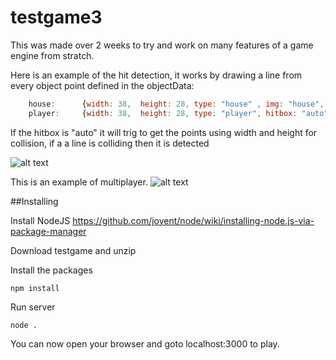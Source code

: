 testgame3
========

This was made over 2 weeks to try and work on many features of a game engine from stratch.

Here is an example of the hit detection, it works by drawing a line from every object point defined in the objectData:
```javascript
	house:      {width: 38,  height: 28, type: "house" , img: "house", hitbox: {x:["",-15,-14,376,377,346,375,376,258,258,287,258,258,-14,-14,-13,378,375,-14], y:["",220,263,265,128,127,127,-8,-9,126,126,126,-7,-7,161,-9,-8,261,263]} }, 
	player:     {width: 38,  height: 28, type: "player", hitbox: "auto" , img: "guy0"}, 
```
If the hitbox is "auto" it will trig to get the points using width and height for collision, if a a line is colliding then it is detected

![alt text](http://puu.sh/fCzbv/1daaa4042b.png "")


This is an example of multiplayer.
![alt text](http://puu.sh/fCyPv/7ab85cb3e5.png "")



##Installing


Install NodeJS https://github.com/joyent/node/wiki/installing-node.js-via-package-manager

Download testgame and unzip

Install the packages
```text
npm install 
```

Run server
```text
node . 
```
You can now open your browser and goto localhost:3000 to play.
